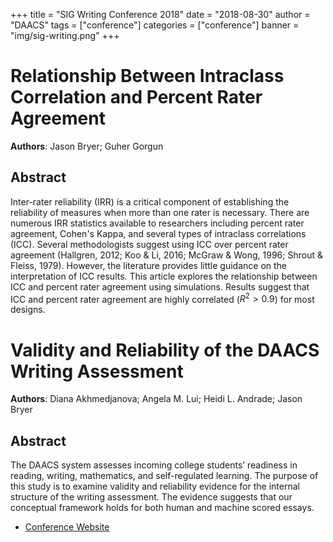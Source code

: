 +++
title = "SIG Writing Conference 2018"
date = "2018-08-30"
author = "DAACS"
tags = ["conference"]
categories = ["conference"]
banner = "img/sig-writing.png"
+++

# Relationship Between Intraclass Correlation and Percent Rater Agreement

**Authors**: Jason Bryer; Guher Gorgun

## Abstract

Inter-rater reliability (IRR) is a critical component of establishing the reliability of measures when more than one rater is necessary. There are numerous IRR statistics available to researchers including percent rater agreement, Cohen's Kappa, and several types of intraclass correlations (ICC). Several methodologists suggest using ICC over percent rater agreement (Hallgren, 2012; Koo & Li, 2016; McGraw & Wong, 1996; Shrout & Fleiss, 1979). However, the literature provides little guidance on the interpretation of ICC results. This article explores the relationship between ICC and percent rater agreement using simulations. Results suggest that ICC and percent rater agreement are highly correlated ($R^2 > 0.9$) for most designs.

# Validity and Reliability of the DAACS Writing Assessment

**Authors**: Diana Akhmedjanova; Angela M. Lui; Heidi L. Andrade; Jason Bryer


## Abstract

The DAACS system assesses incoming college students’ readiness in reading, writing, mathematics, and self-regulated learning. The purpose of this study is to examine validity and reliability evidence for the internal structure of the writing assessment. The evidence suggests that our conceptual framework holds for both human and machine scored essays.

* [Conference Website](https://www.ncme.org/meetings/annualmeeting)
